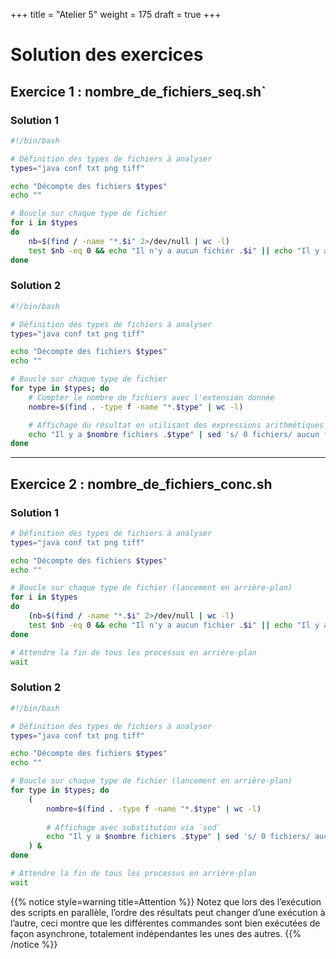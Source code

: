 +++
title = "Atelier 5"
weight = 175
draft = true
+++

# Solution des exercices


## Exercice 1 : nombre_de_fichiers_seq.sh`

### Solution 1

```bash
#!/bin/bash

# Définition des types de fichiers à analyser
types="java conf txt png tiff"

echo "Décompte des fichiers $types"
echo ""

# Boucle sur chaque type de fichier
for i in $types
do
	nb=$(find / -name "*.$i" 2>/dev/null | wc -l)
	test $nb -eq 0 && echo "Il n'y a aucun fichier .$i" || echo "Il y a $nb fichiers .$i"
done
```

### Solution 2

```bash
#!/bin/bash

# Définition des types de fichiers à analyser
types="java conf txt png tiff"

echo "Décompte des fichiers $types"
echo ""

# Boucle sur chaque type de fichier
for type in $types; do
    # Compter le nombre de fichiers avec l'extension donnée
    nombre=$(find . -type f -name "*.$type" | wc -l)

    # Affichage du résultat en utilisant des expressions arithmétiques
    echo "Il y a $nombre fichiers .$type" | sed 's/ 0 fichiers/ aucun fichier/'
done
```

---

## Exercice 2 : nombre_de_fichiers_conc.sh

### Solution 1

```bash
# Définition des types de fichiers à analyser
types="java conf txt png tiff"

echo "Décompte des fichiers $types"
echo ""

# Boucle sur chaque type de fichier (lancement en arrière-plan)
for i in $types
do
	(nb=$(find / -name "*.$i" 2>/dev/null | wc -l)
	test $nb -eq 0 && echo "Il n'y a aucun fichier .$i" || echo "Il y a $nb fichiers .$i")&
done

# Attendre la fin de tous les processus en arrière-plan
wait
```

### Solution 2

```bash
#!/bin/bash

# Définition des types de fichiers à analyser
types="java conf txt png tiff"

echo "Décompte des fichiers $types"
echo ""

# Boucle sur chaque type de fichier (lancement en arrière-plan)
for type in $types; do
    (
        nombre=$(find . -type f -name "*.$type" | wc -l)
        
        # Affichage avec substitution via `sed`
        echo "Il y a $nombre fichiers .$type" | sed 's/ 0 fichiers/ aucun fichier/'
    ) &
done

# Attendre la fin de tous les processus en arrière-plan
wait
```

{{% notice style=warning title=Attention %}}
Notez que lors des l’exécution des scripts en parallèle, l’ordre des résultats peut changer d’une exécution à l’autre, ceci montre que les différentes commandes sont bien exécutées de façon asynchrone, totalement indépendantes les unes des autres.
{{% /notice %}}


